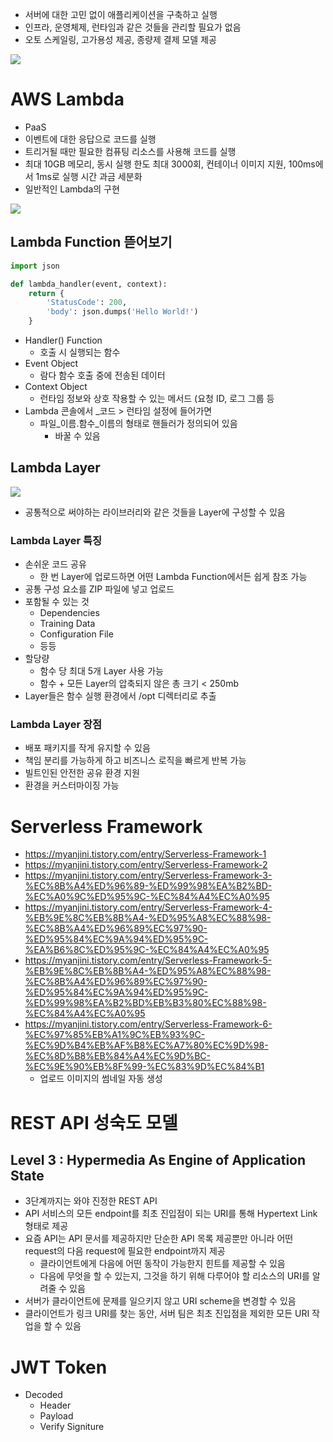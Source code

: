- 서버에 대한 고민 없이 애플리케이션을 구축하고 실행
- 인프라, 운영체제, 런타임과 같은 것들을 관리할 필요가 없음
- 오토 스케일링, 고가용성 제공, 종량제 결제 모델 제공

![](https://i.imgur.com/jsPytYS.png)

# AWS Lambda

- PaaS
- 이벤트에 대한 응답으로 코드를 실행
- 트리거될 때만 필요한 컴퓨팅 리소스를 사용해 코드를 실행
- 최대 10GB 메모리, 동시 실행 한도 최대 3000회, 컨테이너 이미지 지원, 100ms에서 1ms로 실행 시간 과금 세분화
- 일반적인 Lambda의 구현

![](https://i.imgur.com/FqJLnVA.png)

## Lambda Function 뜯어보기

```python
import json

def lambda_handler(event, context):
    return {
        'StatusCode': 200,
        'body': json.dumps('Hello World!')
    }
```

- Handler() Function
	- 호출 시 실행되는 함수
- Event Object
	- 람다 함수 호출 중에 전송된 데이터
- Context Object
	- 런타임 정보와 상호 작용할 수 있는 메서드 (요청 ID, 로그 그룹 등
- Lambda 콘솔에서 _코드 > 런타임 설정에 들어가면
	- 파일_이름.함수_이름의 형태로 핸들러가 정의되어 있음
		- 바꿀 수 있음

## Lambda Layer

![](https://i.imgur.com/L2YnXRK.png)

- 공통적으로 써야하는 라이브러리와 같은 것들을 Layer에 구성할 수 있음

### Lambda Layer 특징

- 손쉬운 코드 공유
	- 한 번 Layer에 업로드하면 어떤 Lambda Function에서든 쉽게 참조 가능
- 공통 구성 요소를 ZIP 파일에 넣고 업로드
- 포함될 수 있는 것
	- Dependencies
	- Training Data
	- Configuration File
	- 등등
- 할당량
	- 함수 당 최대 5개 Layer 사용 가능
	- 함수 + 모든 Layer의 압축되지 않은 총 크기 < 250mb
- Layer들은 함수 실행 환경에서 /opt 디렉터리로 추출

### Lambda Layer 장점

- 배포 패키지를 작게 유지할 수 있음
- 책임 분리를 가능하게 하고 비즈니스 로직을 빠르게 반복 가능
- 빌트인된 안전한 공유 환경 지원
- 환경을 커스터마이징 가능

# Serverless Framework

- https://myanjini.tistory.com/entry/Serverless-Framework-1
- https://myanjini.tistory.com/entry/Serverless-Framework-2
- https://myanjini.tistory.com/entry/Serverless-Framework-3-%EC%8B%A4%ED%96%89-%ED%99%98%EA%B2%BD-%EC%A0%9C%ED%95%9C-%EC%84%A4%EC%A0%95
- https://myanjini.tistory.com/entry/Serverless-Framework-4-%EB%9E%8C%EB%8B%A4-%ED%95%A8%EC%88%98-%EC%8B%A4%ED%96%89%EC%97%90-%ED%95%84%EC%9A%94%ED%95%9C-%EA%B6%8C%ED%95%9C-%EC%84%A4%EC%A0%95
- https://myanjini.tistory.com/entry/Serverless-Framework-5-%EB%9E%8C%EB%8B%A4-%ED%95%A8%EC%88%98-%EC%8B%A4%ED%96%89%EC%97%90-%ED%95%84%EC%9A%94%ED%95%9C-%ED%99%98%EA%B2%BD%EB%B3%80%EC%88%98-%EC%84%A4%EC%A0%95
- https://myanjini.tistory.com/entry/Serverless-Framework-6-%EC%97%85%EB%A1%9C%EB%93%9C-%EC%9D%B4%EB%AF%B8%EC%A7%80%EC%9D%98-%EC%8D%B8%EB%84%A4%EC%9D%BC-%EC%9E%90%EB%8F%99-%EC%83%9D%EC%84%B1
	- 업로드 이미지의 썸네일 자동 생성

# REST API 성숙도 모델

## Level 3 : Hypermedia As Engine of Application State

- 3단계까지는 와야 진정한 REST API
- API 서비스의 모든 endpoint를 최초 진입점이 되는 URI를 통해 Hypertext Link 형태로 제공
- 요즘 API는 API 문서를 제공하지만 단순한 API 목록 제공뿐만 아니라 어떤 request의 다음 request에 필요한 endpoint까지 제공
	- 클라이언트에게 다음에 어떤 동작이 가능한지 힌트를 제공할 수 있음
	- 다음에 무엇을 할 수 있는지, 그것을 하기 위해 다루어야 할 리소스의 URI를 알려줄 수 있음
- 서버가 클라이언트에 문제를 일으키지 않고 URI scheme을 변경할 수 있음
- 클라이언트가 링크 URI를 찾는 동안, 서버 팀은 최초 진입점을 제외한 모든 URI 작업을 할 수 있음

# JWT Token

- Decoded
	- Header
	- Payload
	- Verify Signiture
